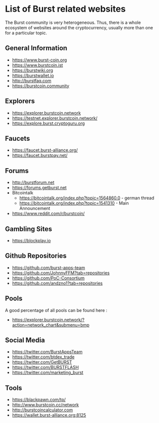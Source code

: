 # List of Burst related websites

The Burst community is very heterogeneous. Thus, there is a whole ecosystem of websites around the cryptocurrency, usually more than one for a particular topic.

## General Information

-   <https://www.burst-coin.org>
-   <https://www.burstcoin.ist>
-   <https://burstwiki.org>
-   <https://burstwallet.io>
-   <http://burstfaq.com>
-   <https://burstcoin.community>

## Explorers

-	<https://explorer.burstcoin.network>
-	<https://testnet.explorer.burstcoin.network/>
-   <https://explore.burst.cryptoguru.org>

## Faucets

-	<https://faucet.burst-alliance.org/>
-   <https://faucet.burstpay.net/>

## Forums

-   <http://burstforum.net>
-   <https://forums.getburst.net>
-   Bitcointalk
    -   <https://bitcointalk.org/index.php?topic=1564860.0> - german thread
    -   <https://bitcointalk.org/index.php?topic=1541310> - Main Announcement
-   <https://www.reddit.com/r/burstcoin/>

## Gambling Sites

-	<https://blockplay.io>

## Github Repositories

-   <https://github.com/burst-apps-team>
-   <https://github.com/JohnnyFFM?tab=repositories>
-   <https://github.com/PoC-Consortium>
-   <https://github.com/andzno1?tab=repositories>

## Pools

A good percentage of all pools can be found here :

-   <https://explorer.burstcoin.network/?action=network_chart&submenu=bmp>

## Social Media

-   <https://twitter.com/BurstAppsTeam>
-	<https://twitter.com/btdex_trade>
-   <https://twitter.com/GetBURST>
-   <https://twitter.com/BURSTFLASH>
-   <https://twitter.com/marketing_burst>

## Tools

-   <https://blackpawn.com/tp/>
-   <http://www.burstcoin.cc/network>
-   <http://burstcoincalculator.com>
-	<https://wallet.burst-alliance.org:8125>

